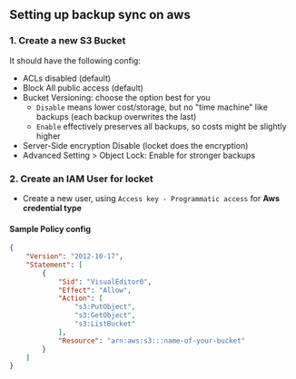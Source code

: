 

## Setting up backup sync on aws

### 1. Create a new S3 Bucket

It should have the following config:

- ACLs disabled (default)
- Block All public access (default)
- Bucket Versioning: choose the option best for you
    - `Disable` means lower cost/storage, but no "time machine" like backups (each backup overwrites the last)
    - `Enable` effectively preserves all backups, so costs might be slightly higher
- Server-Side encryption Disable (locket does the encryption)
- Advanced Setting > Object Lock: Enable for stronger backups

### 2. Create an IAM User for locket

- Create a new user, using `Access key - Programmatic access` for **Aws credential type**

#### Sample Policy config

```json
{
    "Version": "2012-10-17",
    "Statement": [
        {
            "Sid": "VisualEditor0",
            "Effect": "Allow",
            "Action": [
                "s3:PutObject",
                "s3:GetObject",
                "s3:ListBucket"
            ],
            "Resource": "arn:aws:s3:::name-of-your-bucket"
        }
    ]
}
```
